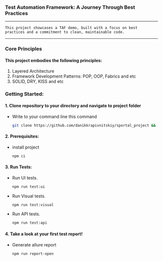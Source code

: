 ### Test Automation Framework: A Journey Through Best Practices

---

    This project showcases a TAF demo, built with a focus on best practices and a commitment to clean, maintainable code.

---

### Core Principles

#### This project embodies the following principles:
1. Layered Architecture
2. Framework Development Patterns: POP, OOP, Fabrics and etc
3. SOLID, DRY, KISS and etc

### Getting Started:
#### 1. Clone repository to your directory and navigate to project folder
- Write to your command line this command
    ```bash
    git clone https://github.com/danikkrapivnitskiy/sportal_project && cd sportal_project
    ```
#### 2. Prerequisites:
  - install project
    ```bash
    npm ci
    ```
#### 3. Run Tests:
- Run UI tests.
    ```bash
    npm run test:ui
    ```
- Run Visual tests.
    ```bash
    npm run test:visual
    ```
- Run API tests.
    ```bash
    npm run test:api
    ```
#### 4. Take a look at your first test report!
- Generate allure report
    ```bash
    npm run report-open
    ```